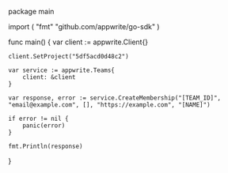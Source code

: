 package main

import (
    "fmt"
    "github.com/appwrite/go-sdk"
)

func main() {
    var client := appwrite.Client{}

    client.SetProject("5df5acd0d48c2")

    var service := appwrite.Teams{
        client: &client
    }

    var response, error := service.CreateMembership("[TEAM_ID]", "email@example.com", [], "https://example.com", "[NAME]")

    if error != nil {
        panic(error)
    }

    fmt.Println(response)
}